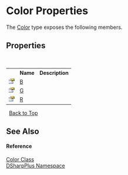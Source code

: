 # Color Properties
 

The <a href="1ec43b3e-4127-8903-3cb3-ab13c987b6f3">Color</a> type exposes the following members.


## Properties
&nbsp;<table><tr><th></th><th>Name</th><th>Description</th></tr><tr><td>![Public property](media/pubproperty.gif "Public property")</td><td><a href="3cc03c7f-8981-4897-5a71-e5bd117183e2">B</a></td><td /></tr><tr><td>![Public property](media/pubproperty.gif "Public property")</td><td><a href="79a721dc-ba20-0871-1925-a48700c00312">G</a></td><td /></tr><tr><td>![Public property](media/pubproperty.gif "Public property")</td><td><a href="f9d78561-d8a0-7995-c2f3-82b09dd7a469">R</a></td><td /></tr></table>&nbsp;
<a href="#color-properties">Back to Top</a>

## See Also


#### Reference
<a href="1ec43b3e-4127-8903-3cb3-ab13c987b6f3">Color Class</a><br /><a href="503971eb-de5e-a570-9922-de9500a9b1cc">DSharpPlus Namespace</a><br />